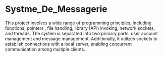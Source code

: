 # Systme_De_Messagerie
This project involves a wide range of programming principles, including functions, pointers , file handling, library (API) invoking, network sockets, and threads. The system is separated into two primary parts: user account management and message management.  Additionally, it utilizes sockets to establish connections with a local server, enabling concurrent communication among multiple clients.
